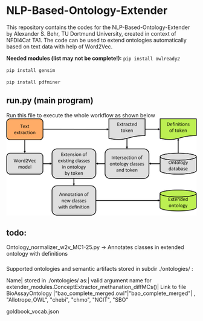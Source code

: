 # NLP-Based-Ontology-Extender
This repository contains the codes for the NLP-Based-Ontology-Extender by Alexander S. Behr, TU Dortmund University, created in context of NFDI4Cat TA1. 
The code can be used to extend ontologies automatically based on text data with help of Word2Vec.

**Needed modules (list may not be complete!):**
`pip install owlready2`

`pip install gensim`

`pip install pdfminer`


## run.py (main program)
Run this file to execute the whole workflow as shown below
![Program Scheme](image/Code_workflow.png?raw=true "scheme of overall workflow executed by running run.py")


## todo:
Ontology_normalizer_w2v_MC1-25.py -> Annotates classes in extended ontology with definitions


#####

Supported ontologies and semantic artifacts stored in subdir ./ontologies/ :

Name| stored in ./ontologies/ as:| valid argument name for extender_modules.ConceptExtractor_methanation_diffMCs()| Link to file 
BioAssayOntology |"bao_complete_merged.owl"|"bao_complete_merged"|
, "Allotrope_OWL", "chebi", "chmo", "NCIT", "SBO"

goldbook_vocab.json

